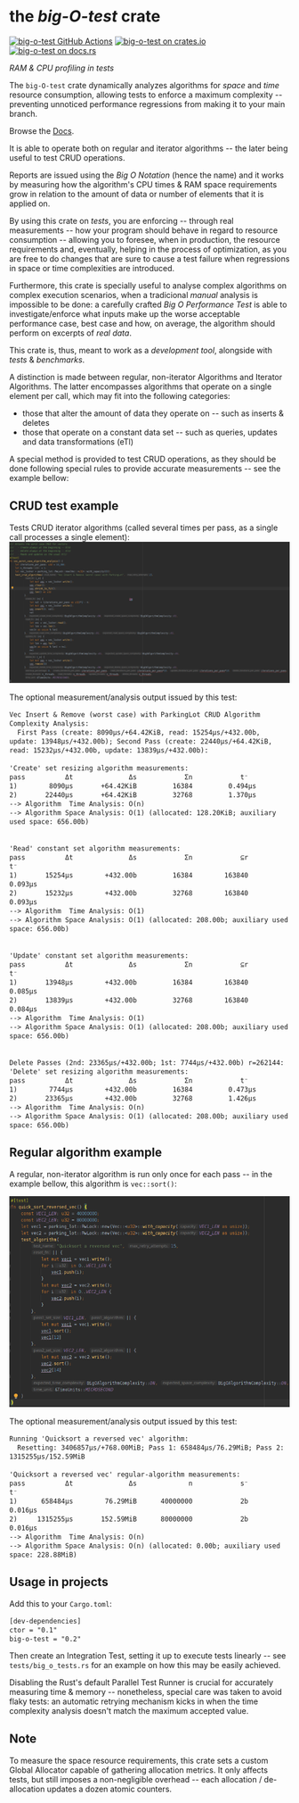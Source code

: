 # the *big-O-test* crate

[gh-image]: https://github.com/zertyz/big-o/workflows/Rust/badge.svg
[gh-checks]: https://github.com/zertyz/big-o/actions/workflows/rust.yml
[cratesio-image]: https://img.shields.io/crates/v/big-o-test.svg
[cratesio]: https://crates.io/crates/big-o-test
[docsrs-image]: https://docs.rs/big-o-test/badge.svg
[docsrs]: https://docs.rs/big-o-test

[![big-o-test GitHub Actions][gh-image]][gh-checks]
[![big-o-test on crates.io][cratesio-image]][cratesio]
[![big-o-test on docs.rs][docsrs-image]][docsrs]

_RAM & CPU profiling in tests_

The `big-O-test` crate dynamically analyzes algorithms for *space* and *time* resource consumption, allowing tests to enforce a maximum
complexity -- preventing unnoticed performance regressions from making it to your main branch.

Browse the [Docs][docsrs].

It is able to operate both on regular and iterator algorithms -- the later being useful to test CRUD operations.

Reports are issued using the *Big O Notation* (hence the name) and it works by measuring how the
algorithm's CPU times & RAM space requirements grow in relation to the amount of data or number of elements that it is
applied on.

By using this crate on *tests*, you are enforcing -- through real measurements -- how your program
should behave in regard to resource consumption -- allowing you to foresee, when in production, the resource requirements
and, eventually, helping in the process of optimization, as you are free to do changes that are sure to cause a test failure
when regressions in space or time complexities are introduced.

Furthermore, this crate is specially useful to analyse complex algorithms on complex execution scenarios, when a tradicional *manual*
analysis is impossible to be done: a carefully crafted *Big O Performance Test* is able to investigate/enforce what inputs make up the
worse acceptable performance case, best case and how, on average, the algorithm should perform on excerpts of *real data*.

This crate is, thus, meant to work as a *development tool*, alongside with *tests* & *benchmarks*.

A distinction is made between regular, non-iterator Algorithms and Iterator Algorithms.
The latter encompasses algorithms that operate on a single element per call, which
may fit into the following categories:
  * those that alter the amount of data they operate on -- such as inserts & deletes
  * those that operate on a constant data set -- such as queries, updates and data transformations (eTl)

A special method is provided to test CRUD operations, as they should be done following special rules
to provide accurate measurements -- see the example bellow:


## CRUD test example

Tests CRUD iterator algorithms (called several times per pass, as a single call processes a single element):
![crud_example.png](screenshots/crud_example.png)

The optional measurement/analysis output issued by this test:
````no_compile
Vec Insert & Remove (worst case) with ParkingLot CRUD Algorithm Complexity Analysis:
  First Pass (create: 8090µs/+64.42KiB, read: 15254µs/+432.00b, update: 13948µs/+432.00b); Second Pass (create: 22440µs/+64.42KiB, read: 15232µs/+432.00b, update: 13839µs/+432.00b):

'Create' set resizing algorithm measurements:
pass          Δt              Δs            Σn            t⁻
1)        8090µs       +64.42KiB         16384         0.494µs
2)       22440µs       +64.42KiB         32768         1.370µs
--> Algorithm  Time Analysis: O(n)
--> Algorithm Space Analysis: O(1) (allocated: 128.20KiB; auxiliary used space: 656.00b)


'Read' constant set algorithm measurements:
pass          Δt              Δs            Σn            ⊆r            t⁻
1)       15254µs        +432.00b         16384        163840         0.093µs
2)       15232µs        +432.00b         32768        163840         0.093µs
--> Algorithm  Time Analysis: O(1)
--> Algorithm Space Analysis: O(1) (allocated: 208.00b; auxiliary used space: 656.00b)


'Update' constant set algorithm measurements:
pass          Δt              Δs            Σn            ⊆r            t⁻
1)       13948µs        +432.00b         16384        163840         0.085µs
2)       13839µs        +432.00b         32768        163840         0.084µs
--> Algorithm  Time Analysis: O(1)
--> Algorithm Space Analysis: O(1) (allocated: 208.00b; auxiliary used space: 656.00b)


Delete Passes (2nd: 23365µs/+432.00b; 1st: 7744µs/+432.00b) r=262144:
'Delete' set resizing algorithm measurements:
pass          Δt              Δs            Σn            t⁻
1)        7744µs        +432.00b         16384         0.473µs
2)       23365µs        +432.00b         32768         1.426µs
--> Algorithm  Time Analysis: O(n)
--> Algorithm Space Analysis: O(1) (allocated: 208.00b; auxiliary used space: 656.00b)
````


## Regular algorithm example

A regular, non-iterator algorithm is run only once for each pass -- in the example bellow, this algorithm is `vec::sort()`:

![regular_algo_example.png](screenshots/regular_algo_example.png)

The optional measurement/analysis output issued by this test:
````no_compile
Running 'Quicksort a reversed vec' algorithm:
  Resetting: 3406857µs/+768.00MiB; Pass 1: 658484µs/76.29MiB; Pass 2: 1315255µs/152.59MiB

'Quicksort a reversed vec' regular-algorithm measurements:
pass          Δt              Δs             n            s⁻           t⁻
1)      658484µs        76.29MiB      40000000            2b         0.016µs
2)     1315255µs       152.59MiB      80000000            2b         0.016µs
--> Algorithm  Time Analysis: O(n)
--> Algorithm Space Analysis: O(n) (allocated: 0.00b; auxiliary used space: 228.88MiB)
````


## Usage in projects

Add this to your `Cargo.toml`:
````no_compile
[dev-dependencies]
ctor = "0.1"
big-o-test = "0.2"
````

Then create an Integration Test, setting it up to execute tests linearly -- see `tests/big_o_tests.rs` for an example
on how this may be easily achieved.

Disabling the Rust's default Parallel Test Runner is crucial for accurately measuring time & memory -- nonetheless,
special care was taken to avoid flaky tests: an automatic retrying mechanism kicks in when the time complexity analysis
doesn't match the maximum accepted value.


## Note

To measure the space resource requirements, this crate sets a custom Global Allocator capable of gathering allocation
metrics. It only affects tests, but still imposes a non-negligible overhead -- each allocation / de-allocation updates
a dozen atomic counters.
